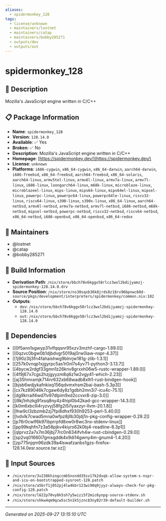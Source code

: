 ```yaml
---
aliases:
  - spidermonkey_128
tags:
  - license/unknown
  - maintainers/lostnet
  - maintainers/catap
  - maintainers/bobby285271
  - outputs/dev
  - outputs/out
---
```


# spidermonkey_128

## 📝 Description

Mozilla's JavaScript engine written in C/C++

## 📋 Package Information

- **Name**: `spidermonkey_128`
- **Version**: `128.14.0`
- **Available**: ✅ Yes
- **Broken**: ✅ No
- **Description**: Mozilla's JavaScript engine written in C/C++
- **Homepage**: [https://spidermonkey.dev/](https://spidermonkey.dev/)
- **License**: `unknown`
- **Platforms**: `i686-cygwin`, `x86_64-cygwin`, `x86_64-darwin`, `aarch64-darwin`, `i686-freebsd`, `x86_64-freebsd`, `aarch64-freebsd`, `x86_64-solaris`, `aarch64-linux`, `armv5tel-linux`, `armv6l-linux`, `armv7a-linux`, `armv7l-linux`, `i686-linux`, `loongarch64-linux`, `m68k-linux`, `microblaze-linux`, `microblazeel-linux`, `mips-linux`, `mips64-linux`, `mips64el-linux`, `mipsel-linux`, `powerpc-linux`, `powerpc64-linux`, `powerpc64le-linux`, `riscv32-linux`, `riscv64-linux`, `s390-linux`, `s390x-linux`, `x86_64-linux`, `aarch64-netbsd`, `armv6l-netbsd`, `armv7a-netbsd`, `armv7l-netbsd`, `i686-netbsd`, `m68k-netbsd`, `mipsel-netbsd`, `powerpc-netbsd`, `riscv32-netbsd`, `riscv64-netbsd`, `x86_64-netbsd`, `i686-openbsd`, `x86_64-openbsd`, `x86_64-redox`
## 👥 Maintainers

- @lostnet
- @catap
- @bobby285271


## 🔧 Build Information

- **Derivation Path**: `/nix/store/bbch78v6kggv58rlcz3wxl2bdijyamzj-spidermonkey-128.14.0.drv`
- **Source Position**: `/nix/store/ns30sqxb36k8jrds8z18rv96bpnwc60d-source/pkgs/development/interpreters/spidermonkey/common.nix:182`
- **Outputs**:
  - `dev`:  `/nix/store/bbch78v6kggv58rlcz3wxl2bdijyamzj-spidermonkey-128.14.0`
  - `out`:  `/nix/store/bbch78v6kggv58rlcz3wxl2bdijyamzj-spidermonkey-128.14.0`

## 🔗 Dependencies

- [[0f5ann1sgwyp31vlfqqsnr95xzv3mzhf-cargo-1.89.0]]
- [[0qzvc0bgw0b1djbdvgr5019aj0rw0iaw-nspr-4.37]]
- [[1j90z3lj3fn4fahaishwg9blnrjw181g-zlib-1.3.1]]
- [[257k0vnqp1xjgyrpc5as1r0nl7s4yv71-python3-3.13.7]]
- [[4bycw2rdgf33gmn1z26knv8grxxh06w5-rustc-wrapper-1.89.0]]
- [[4f9j67x7cgs2hzjgyyzm8q6z1w2vgy41-which-2.23]]
- [[aj35hmramjk714nr632xb68wadb8xlh1-rust-bindgen-hook]]
- [[bjsb6wdjykafnkixq156qdvmxhsm2bai-bash-5.3p3]]
- [[cx7kz89046k7cgaw6dy8z1gdbh2mn3i7-icu4c-75.1]]
- [[dg9krraif4wd7lv97dlpim9xd2ccvxr8-zip-3.0]]
- [[i9kj1nhzkg91xsq8ny4z4hipl0b42kad-gcc-wrapper-14.3.0]]
- [[k0m6xbclli4ryzvyj58fg2i5i1yaxzyr-llvm-20.1.8]]
- [[lhw9cl3zbzmb2zj7fpi8dhxf930h9253-perl-5.40.0]]
- [[lvdvlk7cwad5mna0wfpz8jllb30jdj1n-pkg-config-wrapper-0.29.2]]
- [[p76r0cwlf6k97ibprrpfd8xw0r8wc3nx-stdenv-linux]]
- [[pp99kqhfn7z3a58pjkv4kiyrs62k0bj4-readline-8.3p1]]
- [[qlprvz2a7x7m36jbj77rc0n634ifvh4w-rust-cbindgen-0.29.0]]
- [[sp2vq01660i7gmsgddk4x9di14gwny4m-gnum4-1.4.20]]
- [[zp775njqm96zdk39a4lswafzanbs1gzs-firefox-128.14.0esr.source.tar.xz]]

## 📁 Input Sources

- `/nix/store/3v238khingccmb5nsndd35sv17k2dxqk-allow-system-s-nspr-and-icu-on-bootstrapped-sysroot-128.patch`
- `/nix/store/a5brf1j052pj4lw4kbr123wi90q9jyyz-always-check-for-pkg-config-128.patch`
- `/nix/store/l622p70vy8k5sh7y5wizi5f2mic6ynpg-source-stdenv.sh`
- `/nix/store/shkw4qm9qcw5sc5n1k5jznc83ny02r39-default-builder.sh`

---
*Generated on 2025-09-27 13:15:10 UTC*
